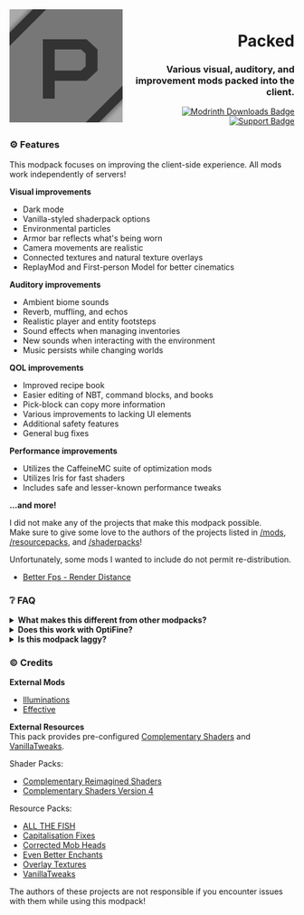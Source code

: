 [Modrinth]: https://modrinth.com/modpack/packed
[Modrinth Downloads Badge]: https://img.shields.io/modrinth/dt/packed?label=Downloads&style=flat-square
[Support]: https://encode42.dev/support
[Support Badge]: https://img.shields.io/discord/646517284453613578?color=7289da&labelColor=7289da&label=​&logo=discord&logoColor=white&style=flat-square

<img src=".github/assets/badge-lq.png" align="left" id="header">
<div align="right">

# Packed
### Various visual, auditory, and improvement mods packed into the client.

[![Modrinth Downloads Badge]][Modrinth]  
[![Support Badge]][Support]
</div>

### ⚙️ Features
This modpack focuses on improving the client-side experience. All mods work independently of servers!

**Visual improvements**
- Dark mode
- Vanilla-styled shaderpack options
- Environmental particles
- Armor bar reflects what's being worn
- Camera movements are realistic
- Connected textures and natural texture overlays
- ReplayMod and First-person Model for better cinematics

**Auditory improvements**
- Ambient biome sounds
- Reverb, muffling, and echos
- Realistic player and entity footsteps
- Sound effects when managing inventories
- New sounds when interacting with the environment
- Music persists while changing worlds

**QOL improvements**
- Improved recipe book
- Easier editing of NBT, command blocks, and books
- Pick-block can copy more information
- Various improvements to lacking UI elements
- Additional safety features
- General bug fixes

**Performance improvements**
- Utilizes the CaffeineMC suite of optimization mods
- Utilizes Iris for fast shaders
- Includes safe and lesser-known performance tweaks

**...and more!**

I did not make any of the projects that make this modpack possible.  
Make sure to give some love to the authors of the projects listed in [/mods](/mods), [/resourcepacks](/resourcepacks), and [/shaderpacks](/shaderpacks)!

Unfortunately, some mods I wanted to include do not permit re-distribution.
- [Better Fps - Render Distance](https://github.com/someaddons/betterfpsdistances)

### ❔ FAQ
<details>
<summary>
<b>What makes this different from other modpacks?</b>
</summary>

Packed aims to keep to the vanilla style, while still providing improvements.

For example, the provided shaderpack options don't make your game look like the latest AAA release.
Instead, the shadows are pixelated, and effects aren't blown out of proportion. The visuals are still amazing, while sticking to "Minecraft".

This also strives to achieve consistency between every element of the game. Information about enchanted books aren't included in the book's lore, rather contained *within* the book itself! Rather than using a mod such as JEI to list recipes, the recipe book is improved with many of the features from said mods.
</details>

<details>
<summary>
<b>Does this work with OptiFine?</b>
</summary>

No. Nor is this fully compatible with OptiFine resource packs. Packed modpack uses Sodium, Iris, etc.

It includes a few mods that add resource pack features from OptiFine, such as Continuity, but Packed doesn't aim to be fully OptiFine-compatible.
</details>

<details>
<summary>
<b>Is this modpack laggy?</b>
</summary>

Packed isn't laggy. *However*, it won't be as performant as other modpacks such as [Simply Optimized](https://modrinth.com/modpack/sop) or even [Fabulously Optimized](https://modrinth.com/modpack/fabulously-optimized). This is due to the amount of visual, auditory, and gameplay-enhancing mods in this pack.

The aforementioned modpacks focus purely on squeezing as much performance out of Minecraft as possible, while Packed aims to enhance the client's experience. If your computer struggles with this, give those modpacks a try!
</details>

### ©️ Credits
**External Mods**  
- [Illuminations](https://github.com/ladysnake/illuminations)
- [Effective](https://github.com/Ladysnake/Effective)

**External Resources**  
This pack provides pre-configured [Complementary Shaders](https://www.complementary.dev/) and [VanillaTweaks](https://vanillatweaks.net/).

Shader Packs:
- [Complementary Reimagined Shaders](https://www.complementary.dev/reimagined/)
- [Complementary Shaders Version 4](https://www.complementary.dev/shaders-v4/)

Resource Packs:
- [ALL THE FISH](https://modrinth.com/resourcepack/all-the-fish)
- [Capitalisation Fixes](https://modrinth.com/resourcepack/capitalisation-fixes)
- [Corrected Mob Heads](https://modrinth.com/resourcepack/corrected-mob-heads)
- [Even Better Enchants](https://modrinth.com/resourcepack/even-better-enchants)
- [Overlay Textures](https://www.planetminecraft.com/texture-pack/overlay-textures-1-19-1)
- [VanillaTweaks](https://vanillatweaks.net/)

The authors of these projects are not responsible if you encounter issues with them while using this modpack!
